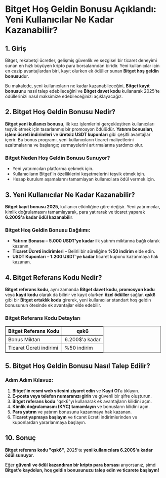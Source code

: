 <h1>Bitget Hoş Geldin Bonusu Açıklandı: Yeni Kullanıcılar Ne Kadar Kazanabilir?</h1>
<h2>1. Giriş</h2>
<p>Bitget, rekabetçi ücretler, gelişmiş güvenlik ve sezgisel bir ticaret deneyimi sunan en hızlı büyüyen kripto para borsalarından biridir. Yeni kullanıcılar için en cazip avantajlardan biri, kayıt olurken ek ödüller sunan <strong>Bitget hoş geldin bonusu</strong>dur.</p>
<p>Bu makalede, yeni kullanıcıların ne kadar kazanabileceğini, <strong>Bitget kayıt bonusu</strong>nu nasıl talep edebileceğini ve <strong>Bitget davet kodu</strong> kullanarak 2025'te ödüllerinizi nasıl maksimize edebileceğinizi açıklayacağız.</p>

<h2>2. Bitget Hoş Geldin Bonusu Nedir?</h2>
<p><strong>Bitget yeni kullanıcı bonusu</strong>, ilk kez işlemlerini gerçekleştiren kullanıcıları teşvik etmek için tasarlanmış bir promosyon ödülüdür. <strong>Yatırım bonusları</strong>, <strong>işlem ücreti indirimleri</strong> ve <strong>üretsiz USDT kuponları</strong> gibi çeşitli avantajlar içerir. Bu bonus programı, yeni kullanıcıların ticaret maliyetlerini azaltmalarına ve başlangıç sermayelerini artırmalarına yardımcı olur.</p>

<h3>Bitget Neden Hoş Geldin Bonusu Sunuyor?</h3>
<ul>
    <li>Yeni yatırımcıları platforma çekmek için.</li>
    <li>Kullanıcıların Bitget'in özelliklerini keşetmelerini teşvik etmek için.</li>
    <li>Hesap kurulum aşamalarını tamamlayan kullanıcılara ödül vermek için.</li>
</ul>

<h2>3. Yeni Kullanıcılar Ne Kadar Kazanabilir?</h2>
<p><strong>Bitget kayıt bonusu 2025</strong>, kullanıcı etkinliğine göre değişir. Yeni yatırımcılar, kimlik doğrulamasını tamamlayarak, para yatırarak ve ticaret yaparak <strong>6.200$'a kadar ödül kazanabilir</strong>.</p>

<h3>Bitget Hoş Geldin Bonusu Dağılımı:</h3>
<ul>
    <li><strong>Yatırım Bonusu</strong> – <strong>5.000 USDT'ye kadar</strong> ilk yatırım miktarına bağlı olarak kazanın.</li>
    <li><strong>Ticaret Ücreti indirimleri</strong> – Belirli bir süreliğine <strong>%50 indirim</strong> elde edin.</li>
    <li><strong>USDT Kuponları</strong> – <strong>1.200 USDT'ye kadar</strong> ticaret kuponu kazanmaya hak kazanan.</li>
</ul>

<h2>4. Bitget Referans Kodu Nedir?</h2>
<p><strong>Bitget referans kodu</strong>, aynı zamanda <strong>Bitget davet kodu</strong>, <strong>promosyon kodu</strong> veya <strong>kayıt kodu</strong> olarak da bilinir ve kayıt olurken <strong>özel ödüller</strong> sağlar. <strong>qsk6</strong> gibi bir <strong>Bitget ortaklık kodu</strong> girerek, yeni kullanıcılar standart hoş geldin bonusunun ötesinde ek avantajlar elde edebilir.</p>

<h3>Bitget Referans Kodu Detayları</h3>
<table border="1">
    <tr>
        <th>Bitget Referans Kodu</th>
        <th>qsk6</th>
    </tr>
    <tr>
        <td>Bonus Miktarı</td>
        <td>6.200$'a kadar</td>
    </tr>
    <tr>
        <td>Ticaret Ücreti indirimi</td>
        <td>%50 indirim</td>
    </tr>
</table>

<h2>5. Bitget Hoş Geldin Bonusu Nasıl Talep Edilir?</h2>
<h3>Adım Adım Kılavuz:</h3>
<ol>
    <li><strong>Bitget'in resmi web sitesini ziyaret edin</strong> ve <strong>Kayıt Ol</strong>'a tıklayın.</li>
    <li><strong>E-posta veya telefon numaranızı girin</strong> ve güvenli bir şifre oluşturun.</li>
    <li><strong>Bitget referans kodu</strong> "qsk6"yı kullanarak ek avantajların kilidini açın.</li>
    <li><strong>Kimlik doğrulamasını (KYC) tamamlayın</strong> ve bonusların kilidini açın.</li>
    <li><strong>Para yatırın</strong> ve yatırım bonusunu kazanmaya hak kazanan.</li>
    <li><strong>Ticaret yapmaya başlayın</strong> ve ticaret ücreti indirimlerinden ve kuponlardan yararlanmaya başlayın.</li>
</ol>

<h2>10. Sonuç</h2>
<p><strong>Bitget referans kodu "qsk6"</strong>, 2025'te <strong>yeni kullanıcılara 6.200$'a kadar ödül sunuyor</strong>.</p>
<p>Eğer <strong>güvenli ve ödül kazandıran bir kripto para borsası</strong> arıyorsanız, şimdi <strong>Bitget'e kaydolun, hoş geldin bonusunuzu talep edin ve ticarete başlayın!</strong></p>
